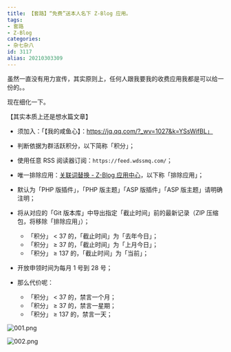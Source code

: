 ```yaml
---
title: 【套路】“免费”送本人名下 Z-Blog 应用。
tags:
- 套路
- Z-Blog
categories:
- 杂七杂八
id: 3117
alias: 20210303309
---
```


虽然一直没有用力宣传，其实原则上，任何人跟我要我的收费应用我都是可以给一份的。。

<!--more-->

现在细化一下。

【其实本质上还是想水篇文章】

- 须加入：「【我的咸鱼心】：https://jq.qq.com/?_wv=1027&k=YSsWifBL」
- 判断依据为群活跃积分，以下简称「积分」；
- 使用任意 RSS 阅读器订阅：`https://feed.wdssmq.com/`；
- 唯一排除应用：[关联词替换 - Z-Blog 应用中心](https://app.zblogcn.com/?id=7791 "关联词替换 - Z-Blog 应用中心")，以下称「排除应用」；
- 默认为「PHP 版插件」，「PHP 版主题」「ASP 版插件」「ASP 版主题」请明确注明；
- 将从对应的「Git 版本库」中导出指定「截止时间」前的最新记录（ZIP 压缩包，将移除「排除应用」）；
     - 「积分」 < 37 的，「截止时间」为「去年今日」；
     - 「积分」 ≥ 37 的，「截止时间」为「上月今日」；
     - 「积分」 ≥ 137 的，「截止时间」为「当前」；
- 开放申领时间为每月 1 号到 28 号；

- 那么代价呢：
     - 「积分」 < 37 的，禁言一个月；
     - 「积分」 ≥ 37 的，禁言一星期；
     - 「积分」 ≥ 137 的，禁言一天；

![001.png](https://i.loli.net/2021/03/03/OpolkEXG3CMentr.png)

![002.png](https://i.loli.net/2021/03/03/JAEXI5kDKgWZax1.png)

